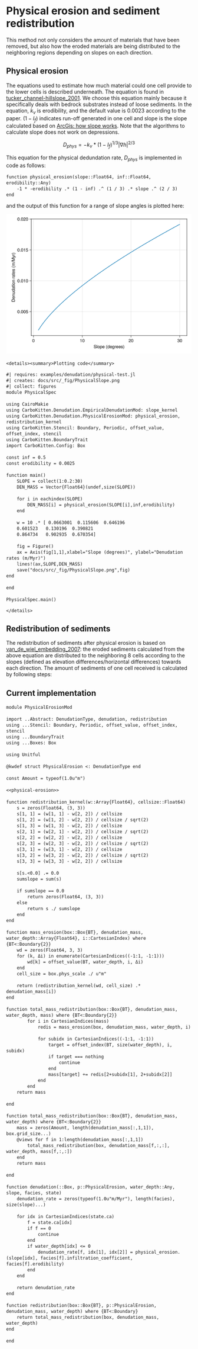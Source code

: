 # Physical erosion and sediment redistribution

This method not only considers the amount of materials that have been removed, but also how the eroded materials are being distributed to the neighboring regions depending on slopes on each direction.

## Physical erosion

The equations used to estimate how much material could one cell provide to the lower cells is described underneath. The equation is found in [tucker_channel-hillslope_2001](@cite). We choose this equation mainly because it specifically deals with bedrock substrates instead of loose sediments. In the equation, $k_v$ is erodibility, and the default value is 0.0023 according to the paper. $(1 - I_f)$ indicates run-off generated in one cell and slope is the slope calculated based on [ArcGis: how slope works](https://pro.arcgis.com/en/pro-app/latest/tool-reference/spatial-analyst/how-slope-works.htm). Note that the algorithms to calculate slope does not work on depressions.

$$D_{phys} = -k_v * (1 - I_f)^{1/3} |\nabla h|^{2/3}$$

This equation for the physical dedundation rate, $D_{phys}$ is implemented in  code as follows:
``` {.julia #physical-erosion}
function physical_erosion(slope::Float64, inf::Float64, erodibility::Any)
    -1 * -erodibility .* (1 - inf) .^ (1 / 3) .* slope .^ (2 / 3)
end
```
and the output of this function for a range of slope angles is plotted here:

![Erodability as function of slope](../fig/PhysicalSlope.png)

```@raw html
<details><summary>Plotting code</summary>
```

``` {.julia .task file=examples/denudation/physical-test.jl}
#| requires: examples/denudation/physical-test.jl
#| creates: docs/src/_fig/PhysicalSlope.png
#| collect: figures
module PhysicalSpec

using CairoMakie
using CarboKitten.Denudation.EmpiricalDenudationMod: slope_kernel
using CarboKitten.Denudation.PhysicalErosionMod: physical_erosion, redistribution_kernel
using CarboKitten.Stencil: Boundary, Periodic, offset_value, offset_index, stencil
using CarboKitten.BoundaryTrait
import CarboKitten.Config: Box

const inf = 0.5
const erodibility = 0.0025

function main()
    SLOPE = collect(1:0.2:30)
    DEN_MASS = Vector{Float64}(undef,size(SLOPE))

    for i in eachindex(SLOPE)
        DEN_MASS[i] = physical_erosion(SLOPE[i],inf,erodibility)
    end

    w = 10 .* [ 0.0663001  0.115606  0.646196
    0.601523   0.130196  0.390821
    0.864734   0.902935  0.670354]

    fig = Figure()
    ax = Axis(fig[1,1],xlabel="Slope (degrees)", ylabel="Denudation rates (m/Myr)")
    lines!(ax,SLOPE,DEN_MASS)
    save("docs/src/_fig/PhysicalSlope.png",fig)
end

end

PhysicalSpec.main()
```
```@raw html
</details>
```

## Redistribution of sediments

The redistribution of sediments after physical erosion is based on [van_de_wiel_embedding_2007](@cite): the eroded sediments calculated from the above equation are distributed to the neighboring 8 cells according to the slopes (defined as elevation differences/horizontal differences) towards each direction. The amount of sediments of one cell received is calculated by following steps:

## Current implementation

``` {.julia file=src/Denudation/PhysicalErosionMod.jl}
module PhysicalErosionMod

import ..Abstract: DenudationType, denudation, redistribution
using ...Stencil: Boundary, Periodic, offset_value, offset_index, stencil
using ...BoundaryTrait
using ...Boxes: Box

using Unitful

@kwdef struct PhysicalErosion <: DenudationType end

const Amount = typeof(1.0u"m")

<<physical-erosion>>

function redistribution_kernel(w::Array{Float64}, cellsize::Float64)
    s = zeros(Float64, (3, 3))
    s[1, 1] = (w[1, 1] - w[2, 2]) / cellsize
    s[1, 2] = (w[1, 2] - w[2, 2]) / cellsize / sqrt(2)
    s[1, 3] = (w[1, 3] - w[2, 2]) / cellsize
    s[2, 1] = (w[2, 1] - w[2, 2]) / cellsize / sqrt(2)
    s[2, 2] = (w[2, 2] - w[2, 2]) / cellsize
    s[2, 3] = (w[2, 3] - w[2, 2]) / cellsize / sqrt(2)
    s[3, 1] = (w[3, 1] - w[2, 2]) / cellsize
    s[3, 2] = (w[3, 2] - w[2, 2]) / cellsize / sqrt(2)
    s[3, 3] = (w[3, 3] - w[2, 2]) / cellsize

    s[s.<0.0] .= 0.0
    sumslope = sum(s)

    if sumslope == 0.0
        return zeros(Float64, (3, 3))
    else
        return s ./ sumslope
    end
end

function mass_erosion(box::Box{BT}, denudation_mass, water_depth::Array{Float64}, i::CartesianIndex) where {BT<:Boundary{2}}
    wd = zeros(Float64, 3, 3)
    for (k, Δi) in enumerate(CartesianIndices((-1:1, -1:1)))
        wd[k] = offset_value(BT, water_depth, i, Δi)
    end
    cell_size = box.phys_scale ./ u"m"

    return (redistribution_kernel(wd, cell_size) .* denudation_mass[i])
end

function total_mass_redistribution(box::Box{BT}, denudation_mass, water_depth, mass) where {BT<:Boundary{2}}
        for i in CartesianIndices(mass)
            redis = mass_erosion(box, denudation_mass, water_depth, i)

            for subidx in CartesianIndices((-1:1, -1:1))
                target = offset_index(BT, size(water_depth), i, subidx)
                if target === nothing
                    continue
                end
                mass[target] += redis[2+subidx[1], 2+subidx[2]]
            end
        end
    return mass

end

function total_mass_redistribution(box::Box{BT}, denudation_mass, water_depth) where {BT<:Boundary{2}}
    mass = zeros(Amount, length(denudation_mass[:,1,1]), box.grid_size...)
    @views for f in 1:length(denudation_mass[:,1,1])
        total_mass_redistribution(box, denudation_mass[f,:,:], water_depth, mass[f,:,:])
    end
    return mass

end

function denudation(::Box, p::PhysicalErosion, water_depth::Any, slope, facies, state)
    denudation_rate = zeros(typeof(1.0u"m/Myr"), length(facies), size(slope)...)

    for idx in CartesianIndices(state.ca)
        f = state.ca[idx]
        if f == 0
            continue
        end
        if water_depth[idx] <= 0
            denudation_rate[f, idx[1], idx[2]] = physical_erosion.(slope[idx], facies[f].infiltration_coefficient, facies[f].erodibility)
        end
    end

    return denudation_rate
end

function redistribution(box::Box{BT}, p::PhysicalErosion, denudation_mass, water_depth) where {BT<:Boundary}
    return total_mass_redistribution(box, denudation_mass, water_depth)
end

end
```
